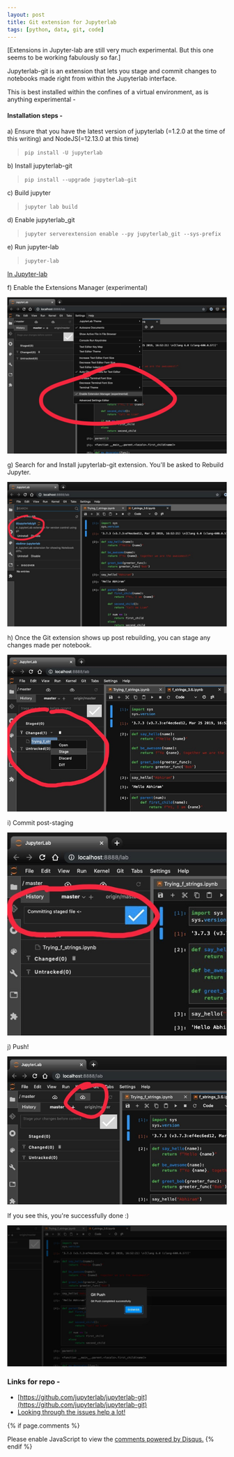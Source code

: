 ```yaml
---
layout: post
title: Git extension for Jupyterlab
tags: [python, data, git, code]
---
```


[Extensions in Jupyter-lab are still very much experimental. But this one seems to be working fabulously so far.]

Jupyterlab-git is an extension that lets you stage and commit changes to notebooks made right from within the Jupyterlab interface.

This is best installed within the confines of a virtual environment, as is anything experimental -

#### Installation steps -

a) Ensure that you have the latest version of jupyterlab (=1.2.0 at the time of this writing) and NodeJS(=12.13.0 at this time)
> `pip install -U jupyterlab`

b) Install jupyterlab-git
> `pip install --upgrade jupyterlab-git`

c) Build jupyter
> `jupyter lab build`

d) Enable jupyterlab_git
> `jupyter serverextension enable --py jupyterlab_git --sys-prefix`

e) Run jupyter-lab
> `jupyter-lab`

<u>In Jupyter-lab</u>

f) Enable the Extensions Manager (experimental)

![git0](../img/jupyter/jupyter_git_0.jpg)

g) Search for and Install jupyterlab-git extension. You'll be asked to Rebuild Jupyter.

![git1](../img/jupyter/jupyter_git_1.jpg)

h) Once the Git extension shows up post rebuilding, you can stage any changes made per notebook.

![git2](../img/jupyter/jupyter_git_2.jpg)

i) Commit post-staging

![git3](../img/jupyter/jupyter_git_3.jpg)

j) Push!

![git4](../img/jupyter/jupyter_git_4.jpg)

If you see this, you're successfully done :)

![git5](../img/jupyter/jupyter_git_5.jpg)


### Links for repo - 

- [https://github.com/jupyterlab/jupyterlab-git](https://github.com/jupyterlab/jupyterlab-git)
- [Looking through the issues help a lot!](https://github.com/jupyterlab/jupyterlab-git/issues)

{% if page.comments %}
<div id="disqus_thread"></div>
<script>

/**
*  RECOMMENDED CONFIGURATION VARIABLES: EDIT AND UNCOMMENT THE SECTION BELOW TO INSERT DYNAMIC VALUES FROM YOUR PLATFORM OR CMS.
*  LEARN WHY DEFINING THESE VARIABLES IS IMPORTANT: https://disqus.com/admin/universalcode/#configuration-variables*/
/*
var disqus_config = function () {
this.page.url = abhiramr.github.io/2019-10-31-Git-extension-for-Jupyter;  // Replace PAGE_URL with your page's canonical URL variable
this.page.identifier = 2019-10-31-Git-extension-for-Jupyter; // Replace PAGE_IDENTIFIER with your page's unique identifier variable
};
*/
(function() { // DON'T EDIT BELOW THIS LINE
var d = document, s = d.createElement('script');
s.src = 'https://abhiramr.disqus.com/embed.js';
s.setAttribute('data-timestamp', +new Date());
(d.head || d.body).appendChild(s);
})();
</script>
<noscript>Please enable JavaScript to view the <a href="https://disqus.com/?ref_noscript">comments powered by Disqus.</a></noscript>
{% endif %}
